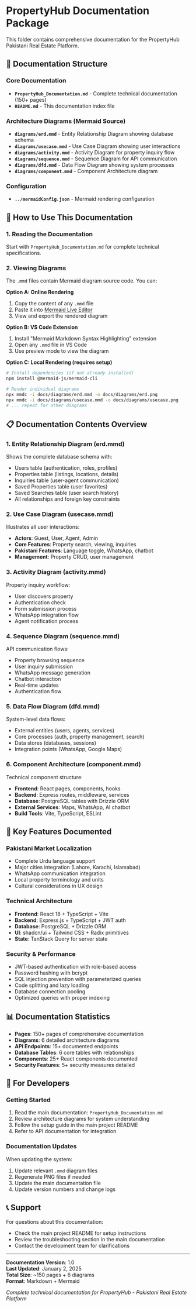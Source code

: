 # PropertyHub Documentation Package

This folder contains comprehensive documentation for the PropertyHub Pakistani Real Estate Platform.

## 📁 Documentation Structure

### Core Documentation
- **`PropertyHub_Documentation.md`** - Complete technical documentation (150+ pages)
- **`README.md`** - This documentation index file

### Architecture Diagrams (Mermaid Source)
- **`diagrams/erd.mmd`** - Entity Relationship Diagram showing database schema
- **`diagrams/usecase.mmd`** - Use Case Diagram showing user interactions  
- **`diagrams/activity.mmd`** - Activity Diagram for property inquiry flow
- **`diagrams/sequence.mmd`** - Sequence Diagram for API communication
- **`diagrams/dfd.mmd`** - Data Flow Diagram showing system processes
- **`diagrams/component.mmd`** - Component Architecture diagram

### Configuration
- **`../mermaidConfig.json`** - Mermaid rendering configuration

## 🚀 How to Use This Documentation

### 1. Reading the Documentation
Start with `PropertyHub_Documentation.md` for complete technical specifications.

### 2. Viewing Diagrams
The `.mmd` files contain Mermaid diagram source code. You can:

**Option A: Online Rendering**
1. Copy the content of any `.mmd` file
2. Paste it into [Mermaid Live Editor](https://mermaid.live/)
3. View and export the rendered diagram

**Option B: VS Code Extension**
1. Install "Mermaid Markdown Syntax Highlighting" extension
2. Open any `.mmd` file in VS Code
3. Use preview mode to view the diagram

**Option C: Local Rendering (requires setup)**
```bash
# Install dependencies (if not already installed)
npm install @mermaid-js/mermaid-cli

# Render individual diagrams
npx mmdc -i docs/diagrams/erd.mmd -o docs/diagrams/erd.png
npx mmdc -i docs/diagrams/usecase.mmd -o docs/diagrams/usecase.png
# ... repeat for other diagrams
```

## 📋 Documentation Contents Overview

### 1. Entity Relationship Diagram (erd.mmd)
Shows the complete database schema with:
- Users table (authentication, roles, profiles)
- Properties table (listings, locations, details)  
- Inquiries table (user-agent communication)
- Saved Properties table (user favorites)
- Saved Searches table (user search history)
- All relationships and foreign key constraints

### 2. Use Case Diagram (usecase.mmd)  
Illustrates all user interactions:
- **Actors**: Guest, User, Agent, Admin
- **Core Features**: Property search, viewing, inquiries
- **Pakistani Features**: Language toggle, WhatsApp, chatbot
- **Management**: Property CRUD, user management

### 3. Activity Diagram (activity.mmd)
Property inquiry workflow:
- User discovers property
- Authentication check
- Form submission process
- WhatsApp integration flow
- Agent notification process

### 4. Sequence Diagram (sequence.mmd)
API communication flows:
- Property browsing sequence
- User inquiry submission
- WhatsApp message generation
- Chatbot interaction
- Real-time updates
- Authentication flow

### 5. Data Flow Diagram (dfd.mmd)
System-level data flows:
- External entities (users, agents, services)
- Core processes (auth, property management, search)
- Data stores (databases, sessions)
- Integration points (WhatsApp, Google Maps)

### 6. Component Architecture (component.mmd)
Technical component structure:
- **Frontend**: React pages, components, hooks
- **Backend**: Express routes, middleware, services  
- **Database**: PostgreSQL tables with Drizzle ORM
- **External Services**: Maps, WhatsApp, AI chatbot
- **Build Tools**: Vite, TypeScript, ESLint

## 🎯 Key Features Documented

### Pakistani Market Localization
- Complete Urdu language support
- Major cities integration (Lahore, Karachi, Islamabad)
- WhatsApp communication integration
- Local property terminology and units
- Cultural considerations in UX design

### Technical Architecture  
- **Frontend**: React 18 + TypeScript + Vite
- **Backend**: Express.js + TypeScript + JWT auth
- **Database**: PostgreSQL + Drizzle ORM
- **UI**: shadcn/ui + Tailwind CSS + Radix primitives
- **State**: TanStack Query for server state

### Security & Performance
- JWT-based authentication with role-based access
- Password hashing with bcrypt
- SQL injection prevention with parameterized queries
- Code splitting and lazy loading
- Database connection pooling
- Optimized queries with proper indexing

## 📊 Documentation Statistics

- **Pages**: 150+ pages of comprehensive documentation
- **Diagrams**: 6 detailed architecture diagrams
- **API Endpoints**: 15+ documented endpoints
- **Database Tables**: 6 core tables with relationships
- **Components**: 25+ React components documented
- **Security Features**: 5+ security measures detailed

## 🔧 For Developers

### Getting Started
1. Read the main documentation: `PropertyHub_Documentation.md`
2. Review architecture diagrams for system understanding
3. Follow the setup guide in the main project README
4. Refer to API documentation for integration

### Documentation Updates
When updating the system:
1. Update relevant `.mmd` diagram files
2. Regenerate PNG files if needed
3. Update the main documentation file
4. Update version numbers and change logs

## 📞 Support

For questions about this documentation:
- Check the main project README for setup instructions
- Review the troubleshooting section in the main documentation
- Contact the development team for clarifications

---

**Documentation Version**: 1.0  
**Last Updated**: January 2, 2025  
**Total Size**: ~150 pages + 6 diagrams  
**Format**: Markdown + Mermaid  

*Complete technical documentation for PropertyHub - Pakistani Real Estate Platform*